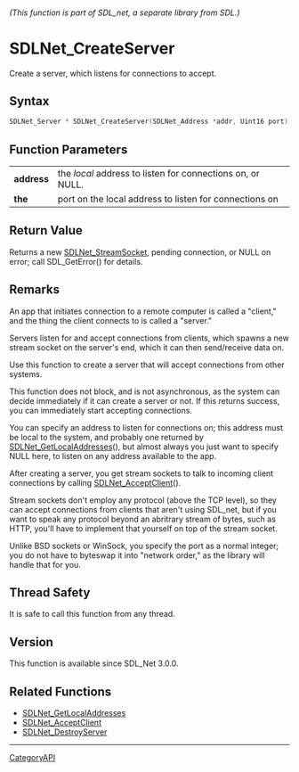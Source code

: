###### (This function is part of SDL_net, a separate library from SDL.)
# SDLNet_CreateServer

Create a server, which listens for connections to accept.

## Syntax

```c
SDLNet_Server * SDLNet_CreateServer(SDLNet_Address *addr, Uint16 port);

```

## Function Parameters

|                 |                                                            |
| --------------- | ---------------------------------------------------------- |
| **address**     | the _local_ address to listen for connections on, or NULL. |
| **the**         | port on the local address to listen for connections on     |

## Return Value

Returns a new [SDLNet_StreamSocket](SDLNet_StreamSocket), pending
connection, or NULL on error; call SDL_GetError() for details.

## Remarks

An app that initiates connection to a remote computer is called a "client,"
and the thing the client connects to is called a "server."

Servers listen for and accept connections from clients, which spawns a new
stream socket on the server's end, which it can then send/receive data on.

Use this function to create a server that will accept connections from
other systems.

This function does not block, and is not asynchronous, as the system can
decide immediately if it can create a server or not. If this returns
success, you can immediately start accepting connections.

You can specify an address to listen for connections on; this address must
be local to the system, and probably one returned by
[SDLNet_GetLocalAddresses](SDLNet_GetLocalAddresses)(), but almost always
you just want to specify NULL here, to listen on any address available to
the app.

After creating a server, you get stream sockets to talk to incoming client
connections by calling [SDLNet_AcceptClient](SDLNet_AcceptClient)().

Stream sockets don't employ any protocol (above the TCP level), so they can
accept connections from clients that aren't using SDL_net, but if you want
to speak any protocol beyond an abritrary stream of bytes, such as HTTP,
you'll have to implement that yourself on top of the stream socket.

Unlike BSD sockets or WinSock, you specify the port as a normal integer;
you do not have to byteswap it into "network order," as the library will
handle that for you.

## Thread Safety

It is safe to call this function from any thread.

## Version

This function is available since SDL_Net 3.0.0.

## Related Functions

* [SDLNet_GetLocalAddresses](SDLNet_GetLocalAddresses)
* [SDLNet_AcceptClient](SDLNet_AcceptClient)
* [SDLNet_DestroyServer](SDLNet_DestroyServer)

----
[CategoryAPI](CategoryAPI)

